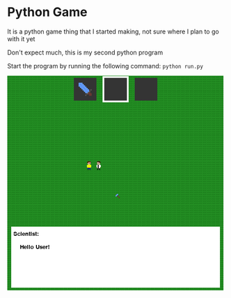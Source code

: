 # Python Game
It is a python game thing that I started making, not sure where I plan to go with it yet

Don't expect much, this is my second python program

Start the program by running the following command: `python run.py`

![Sceenshot of game](https://github.com/Trains77/pythongame/blob/main/screenshots/screenshot.png)
